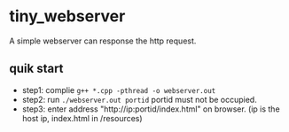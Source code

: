 # tiny_webserver
A simple webserver can response the http request.
## quik start
- step1: complie  `g++ *.cpp -pthread -o webserver.out`
- step2: run `./webserver.out portid` portid must not be occupied.
- step3: enter address "http://ip:portid/index.html" on browser. (ip is the host ip, index.html in /resources)
